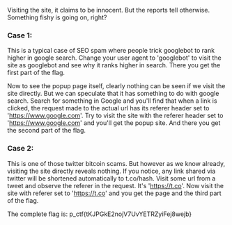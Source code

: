 Visiting the site, it claims to be innocent. But the reports tell otherwise. Something fishy is going on, right?

### Case 1:

This is a typical case of SEO spam where people trick googlebot to rank higher in google search. Change your user agent to 'googlebot' to visit the site as googlebot and see why it ranks higher in search. There you get the first part of the flag.

Now to see the popup page itself, clearly nothing can be seen if we visit the site directly. But we can speculate that it has something to do with google search. Search for something in Google and you'll find that when a link is clicked, the request made to the actual url has its referer header set to 'https://www.google.com'. Try to visit the site with the referer header set to 'https://www.google.com' and you'll get the popup site. And there you get the second part of the flag.

### Case 2:

This is one of those twitter bitcoin scams. But however as we know already, visiting the site directly reveals nothing. If you notice, any link shared via twitter will be shortened automatically to t.co/hash. Visit some url from a tweet and observe the referer in the request. It's 'https://t.co'. Now visit the site with referer set to 'https://t.co' and you get the page and the third part of the flag.

The complete flag is: p_ctf{tKJPGkE2nojV7UvYETRZyiFej8wejb}


